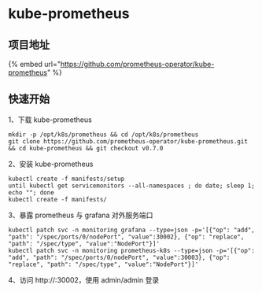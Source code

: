# kube-prometheus

## 项目地址

{% embed url="https://github.com/prometheus-operator/kube-prometheus" %}

## 快速开始

1、下载 kube-prometheus

```text
mkdir -p /opt/k8s/prometheus && cd /opt/k8s/prometheus
git clone https://github.com/prometheus-operator/kube-prometheus.git && cd kube-prometheus && git checkout v0.7.0
```

2、安装 kube-prometheus

```text
kubectl create -f manifests/setup
until kubectl get servicemonitors --all-namespaces ; do date; sleep 1; echo ""; done
kubectl create -f manifests/
```

3、暴露 prometheus 与 grafana 对外服务端口

```text
kubectl patch svc -n monitoring grafana --type=json -p='[{"op": "add", "path": "/spec/ports/0/nodePort", "value":30002}, {"op": "replace", "path": "/spec/type", "value":"NodePort"}]'
kubectl patch svc -n monitoring prometheus-k8s --type=json -p='[{"op": "add", "path": "/spec/ports/0/nodePort", "value":30003}, {"op": "replace", "path": "/spec/type", "value":"NodePort"}]'
```

4、访问 http://:30002，使用 admin/admin 登录

